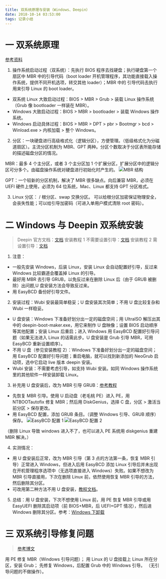 ```yaml
---
title: 双系统原理与安装（Windows、Deepin）
date: 2018-10-14 03:53:00
tags: 记录小结
---
```

# 一 双系统原理
[参考资料](https://wenku.baidu.com/view/a153663583c4bb4cf6ecd101.html?from=search)

1. 操作系统启动过程（双系统）：先执行 BIOS 程序去找硬盘；执行硬盘第一个扇区中 MBR 中的引导代码（boot loader 开机管理程序，其功能直接载入操作系统，提供不同开机选项，转交其他 loader）；MBR 中的 引导代码去执行用来引导 Linux 的 boot loader。

- 双系统 Linux 大致启动过程：BIOS > MBR > Grub > 装载 Linux 操作系统（Grub 像 bootloader 一样装在 MBR）。
- Windows 大致启动过程：BIOS > MBR > bootloader > 装载 Windows 操作系统。
- Windows 启动具体过程：BIOS > MBR > DPT > pbr > Bootmgr > bcd > Winload.exe > 内核加载 > 整个 Windows。

2. 分区：一块硬盘进行高级格式化（逻辑分区），方便管理。（低级格式化为分磁道扇区）。主流分区机制为 MBR、GPT 两种。分区个数取决于分区表所能存储的描述磁盘分区的情况。

MBR：最多 4 个主分区，或者 3 个主分区加 1 个扩展分区，扩展分区中的逻辑分区可分多个。由磁盘操作系统对硬盘进行初始化时产生的。
![MBR 结构](图1.PNG)

GPT：一个较新的分区机制，解决了 MBR 很多缺点。向后兼容 MBR，必须在 UEFI 硬件上使用，必须为 64 位系统，Mac、Linux 都支持 GPT 分区格式。

3. Linux 分区：
/ 根分区、swap 交换分区。
可以给根分区加密保证物理安全，会丧失性能；可以给引导加密码（可进入单用户模式清除 root 密码）。

# 二 Windows 与 Deepin 双系统安装
> Deepin 官方文档：[文档](https://wiki.deepin.org/wiki/%E5%8E%9F%E7%94%9F%E5%AE%89%E8%A3%85#.E5.A4.9A.E7.A1.AC.E7.9B.98.E6.97.B6.E5.AE.89.E8.A3.85_deepin_.E5.87.BA.E7.8E.B0.E7.9A.84.E6.97.A0.E6.B3.95.E5.BC.95.E5.AF.BC.E7.9A.84.E9.97.AE.E9.A2.98)
安装教程 1 不需要设置引导：[文档](https://jingyan.baidu.com/article/17bd8e524527a985ab2bb82e.html)
安装教程 2 需设置引导：[文档](https://bbs.deepin.org/forum.php?mod=viewthread&tid=158334&extra=)

1. 注意：
- 一般先安装 Windows，后装 Linux，安装 Linux 会自动配置好引导，反过来 Windows 比较霸道会覆盖掉 Linux 的引导。
- 最好用 MBR 去引导 GRUB，以免反过来在删除 Linux 后（由于 GRUB 被删除）出问题,U 盘安装方法会导致反过来。
- 用 EasyBCD 备份好引导文件。

2. 安装过程：Wubi 安装最简单稳妥；U 盘安装其次简单；不用 U 盘比较复杂和 Wubi 一样稳妥。

- U 盘安装：Windows 下准备好划分出一定的磁盘空间；用 UltraISO 解压出其中的 deepin-boot-maker.exe，用它来制作 U 盘映像；设置 BIOS 启动顺序等其他配置；安装 Linux 后重启；进入 Windows 用 EasyBCD 配置好引导问题（如果无法进入 Linux 的话需此步。U 盘安装是 Grub 引导 MBR，可用 EasyBCD 重新设置顺序）。
- 不用 U 盘（参见安装教程 2）：Windows 下准备好划分出一定的磁盘空间；用 EasyBCD 配置好引导问题；重启电脑，就可以找到新添加的 NeoGrub 启动项，选中它启动 live 版本 deepin 安装。
- Wubi 安装：不需要考虑引导，如支持 Wubi 安装。如同 Windows 操作系统里的其他软件一样安装卸载 Linux。

3. 补充用 U 盘安装后，改为 MBR 引导 GRUB：[参考教程](https://bbs.deepin.org/forum.php?mod=viewthread&tid=133745)

- 先恢复 MBR 引导。使用 U 启动盘（老毛桃 PE）进入 PE，用 NTBOOTautofix 修复 MBR；然后用 DiskGenius，选择 C 盘，分区 > 激活当前分区 > 保存更改。
- 用 EasyBCD 配置，添加 GRUB 条目。（调整 Windows 引导、GRUB 顺序）保存。
![EasyBCD 配置 1](图2.PNG)
![EasyBCD 配置 2](图3.PNG)

（删除 Linux 导致 windows 进入不了，也可以进入 PE 系统用 diskgenius 重建 MBR 解决。）

4. 实测情况：
- 用 U 盘安装后正常，改为 MBR 引导（第 3 点的方法第一条，恢复 MBR 引导）正常进入 Windows，但进入后用 EasyBCD 添加 Linux 引导后并未出现在开机管理程序选项中（无选项直接进入 Windows）失败。如果不想改为 MBR 引导直接用，下次在删除 Linux 前，依然使用恢复 MBR 引导的方法，然后删除其分区。
- 可改用第二种方法不用 U 盘安装，[教程文档](https://bbs.deepin.org/forum.php?mod=viewthread&tid=158334&extra=)。

5. 总结：用 U 盘安装，下次不想使用 Linux 前，用 PE 恢复 MBR 引导或用 EasyUEFI 删除其启动项（前 BIOS+MBR，后 UEFI+GPT 情况），然后进 Windows 删除其分区。参考：[Windows 下卸载](https://wiki.deepin.org/wiki/%E7%B3%BB%E7%BB%9F%E5%8D%B8%E8%BD%BD)

# 三 双系统引导修复问题
> [参考博文](https://blog.csdn.net/s_gy_zetrov/article/details/51958484)

用 PE 修复 MBR（Windows 引导问题）；
用 Linux 的 U 盘挂载上 Linux 所在分区，安装 Grub；
先修复 Windows，后配置 Grub 中的 Windows 引导。
（无引导问题的不做操作）。